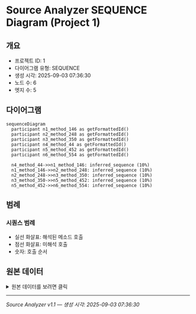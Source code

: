 # Source Analyzer SEQUENCE Diagram (Project 1)

## 개요
- 프로젝트 ID: 1
- 다이어그램 유형: SEQUENCE
- 생성 시각: 2025-09-03 07:36:30
- 노드 수: 6
- 엣지 수: 5

## 다이어그램

```mermaid
sequenceDiagram
  participant n1_method_146 as getFormattedId()
  participant n2_method_248 as getFormattedId()
  participant n3_method_350 as getFormattedId()
  participant n4_method_44 as getFormattedId()
  participant n5_method_452 as getFormattedId()
  participant n6_method_554 as getFormattedId()

  n4_method_44->>n1_method_146: inferred_sequence (10%)
  n1_method_146->>n2_method_248: inferred_sequence (10%)
  n2_method_248->>n3_method_350: inferred_sequence (10%)
  n3_method_350->>n5_method_452: inferred_sequence (10%)
  n5_method_452->>n6_method_554: inferred_sequence (10%)
```

## 범례

### 시퀀스 범례
- 실선 화살표: 해석된 메소드 호출
- 점선 화살표: 미해석 호출
- 숫자: 호출 순서

## 원본 데이터

<details>
<summary>원본 데이터를 보려면 클릭</summary>

노드 목록 (6)
```json
  method:44: getFormattedId() (method)
  method:146: getFormattedId() (method)
  method:248: getFormattedId() (method)
  method:350: getFormattedId() (method)
  method:452: getFormattedId() (method)
  method:554: getFormattedId() (method)
```

엣지 목록 (5)
```json
  method:44 -> method:146 (inferred_sequence)
  method:146 -> method:248 (inferred_sequence)
  method:248 -> method:350 (inferred_sequence)
  method:350 -> method:452 (inferred_sequence)
  method:452 -> method:554 (inferred_sequence)
```

</details>

---
*Source Analyzer v1.1 — 생성 시각: 2025-09-03 07:36:30*